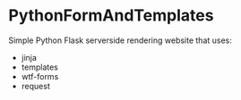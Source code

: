 # PythonFormAndTemplates

Simple Python Flask serverside rendering website that uses:
- jinja
- templates
- wtf-forms
- request
